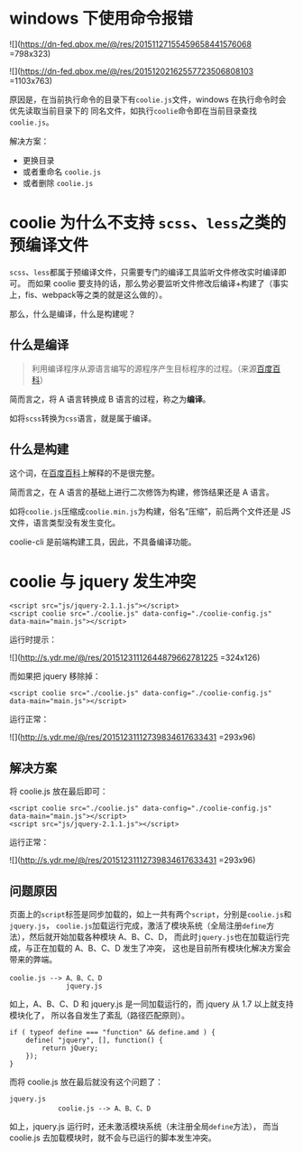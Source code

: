 # windows 下使用命令报错

![](https://dn-fed.qbox.me/@/res/20151127155459658441576068 =798x323)

![](https://dn-fed.qbox.me/@/res/20151202162557723506808103 =1103x763)

原因是，在当前执行命令的目录下有`coolie.js`文件，windows 在执行命令时会优先读取当前目录下的
同名文件，如执行`coolie`命令即在当前目录查找`coolie.js`。

解决方案：

- 更换目录
- 或者重命名 `coolie.js`
- 或者删除 `coolie.js`



# coolie 为什么不支持 `scss`、`less`之类的预编译文件
`scss`、`less`都属于预编译文件，只需要专门的编译工具监听文件修改实时编译即可。
而如果 coolie 要支持的话，那么势必要监听文件修改后编译+构建了（事实上，fis、webpack等之类的就是这么做的）。

那么，什么是编译，什么是构建呢？

## 什么是编译
> 利用编译程序从源语言编写的源程序产生目标程序的过程。（来源[百度百科](http://baike.baidu.com/view/69568.htm)）

简而言之，将 A 语言转换成 B 语言的过程，称之为**编译**。

如将`scss`转换为`css`语言，就是属于编译。


## 什么是构建
这个词，在[百度百科](http://baike.baidu.com/view/2067054.htm)上解释的不是很完整。

简而言之，在 A 语言的基础上进行二次修饰为构建，修饰结果还是 A 语言。

如将`coolie.js`压缩成`coolie.min.js`为构建，俗名“压缩”，前后两个文件还是 JS 文件，语言类型没有发生变化。

coolie-cli 是前端构建工具，因此，不具备编译功能。



# coolie 与 jquery 发生冲突
```
<script src="js/jquery-2.1.1.js"></script>
<script coolie src="./coolie.js" data-config="./coolie-config.js" data-main="main.js"></script>
```

运行时提示：

![](http://s.ydr.me/@/res/20151231112644879662781225 =324x126)

而如果把 jquery 移除掉：

```
<script coolie src="./coolie.js" data-config="./coolie-config.js" data-main="main.js"></script>
```

运行正常：

![](http://s.ydr.me/@/res/20151231112739834617633431 =293x96)

## 解决方案
将 coolie.js 放在最后即可：
```
<script coolie src="./coolie.js" data-config="./coolie-config.js" data-main="main.js"></script>
<script src="js/jquery-2.1.1.js"></script>
```

运行正常：

![](http://s.ydr.me/@/res/20151231112739834617633431 =293x96)


## 问题原因
页面上的`script`标签是同步加载的，如上一共有两个`script`，分别是`coolie.js`和`jquery.js`，
`coolie.js`加载运行完成，激活了模块系统（全局注册`define`方法），然后就开始加载各种模块 A、B、C、D，
而此时`jquery.js`也在加载运行完成，与正在加载的 A、B、C、D 发生了冲突，
这也是目前所有模块化解决方案会带来的弊端。

```
coolie.js --> A、B、C、D
              jquery.js
```

如上，A、B、C、D 和 jquery.js 是一同加载运行的，而 jquery 从 1.7 以上就支持模块化了，
所以各自发生了紊乱（路径匹配原则）。

```
if ( typeof define === "function" && define.amd ) {
	define( "jquery", [], function() {
		return jQuery;
	});
}
```

而将 coolie.js 放在最后就没有这个问题了：
```
jquery.js
            coolie.js --> A、B、C、D
```

如上，jquery.js 运行时，还未激活模块系统（未注册全局`define`方法），
而当 coolie.js 去加载模块时，就不会与已运行的脚本发生冲突。

